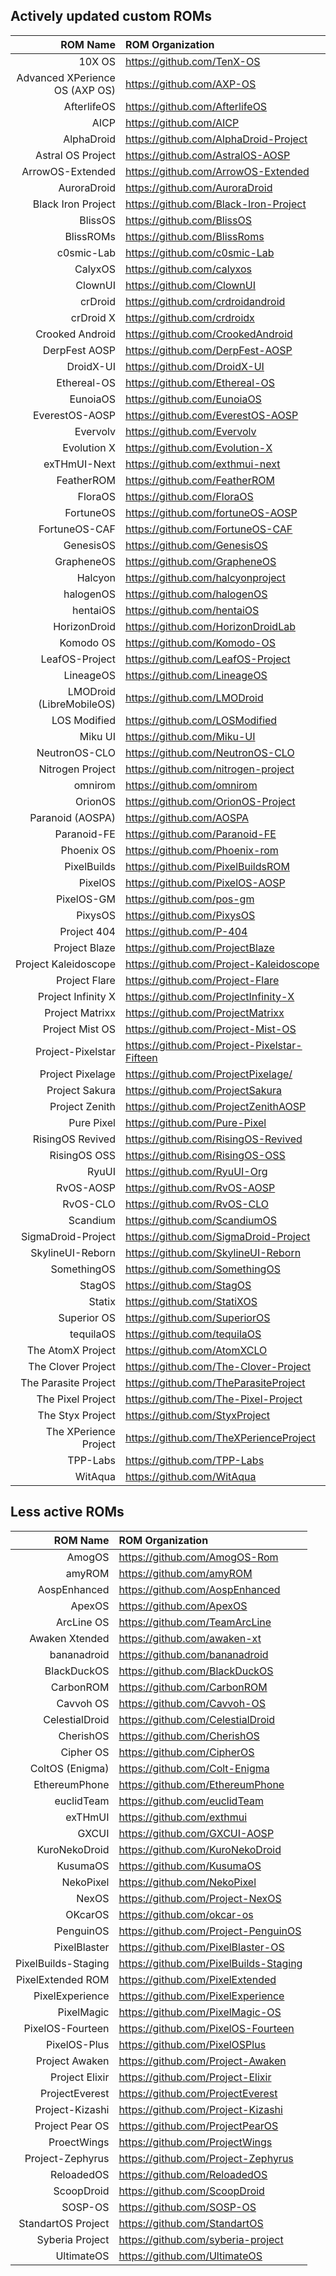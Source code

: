## Actively updated custom ROMs
ROM Name | ROM Organization
-------:|:-------------------------
10X OS  | https://github.com/TenX-OS
Advanced XPerience OS (AXP OS)  | https://github.com/AXP-OS
AfterlifeOS  | https://github.com/AfterlifeOS
AICP  | https://github.com/AICP
AlphaDroid  | https://github.com/AlphaDroid-Project
Astral OS Project | https://github.com/AstralOS-AOSP
ArrowOS-Extended  | https://github.com/ArrowOS-Extended
AuroraDroid  | https://github.com/AuroraDroid
Black Iron Project  | https://github.com/Black-Iron-Project
BlissOS  | https://github.com/BlissOS
BlissROMs  | https://github.com/BlissRoms
c0smic-Lab | https://github.com/c0smic-Lab
CalyxOS  | https://github.com/calyxos
ClownUI  | https://github.com/ClownUI
crDroid  | https://github.com/crdroidandroid
crDroid X  | https://github.com/crdroidx
Crooked Android | https://github.com/CrookedAndroid
DerpFest AOSP  | https://github.com/DerpFest-AOSP
DroidX-UI  | https://github.com/DroidX-UI
Ethereal-OS  | https://github.com/Ethereal-OS
EunoiaOS  | https://github.com/EunoiaOS
EverestOS-AOSP | https://github.com/EverestOS-AOSP
Evervolv  | https://github.com/Evervolv
Evolution X  | https://github.com/Evolution-X
exTHmUI-Next  | https://github.com/exthmui-next
FeatherROM | https://github.com/FeatherROM
FloraOS | https://github.com/FloraOS
FortuneOS  | https://github.com/fortuneOS-AOSP
FortuneOS-CAF | https://github.com/FortuneOS-CAF
GenesisOS  | https://github.com/GenesisOS
GrapheneOS  | https://github.com/GrapheneOS
Halcyon  | https://github.com/halcyonproject
halogenOS  | https://github.com/halogenOS
hentaiOS  | https://github.com/hentaiOS
HorizonDroid  | https://github.com/HorizonDroidLab
Komodo OS | https://github.com/Komodo-OS
LeafOS-Project  | https://github.com/LeafOS-Project
LineageOS  | https://github.com/LineageOS
LMODroid (LibreMobileOS)  | https://github.com/LMODroid
LOS Modified  | https://github.com/LOSModified
Miku UI  | https://github.com/Miku-UI
NeutronOS-CLO  | https://github.com/NeutronOS-CLO
Nitrogen Project  | https://github.com/nitrogen-project
omnirom  | https://github.com/omnirom
OrionOS  | https://github.com/OrionOS-Project
Paranoid (AOSPA)  | https://github.com/AOSPA
Paranoid-FE | https://github.com/Paranoid-FE
Phoenix OS | https://github.com/Phoenix-rom
PixelBuilds  | https://github.com/PixelBuildsROM
PixelOS  | https://github.com/PixelOS-AOSP
PixelOS-GM  | https://github.com/pos-gm
PixysOS  | https://github.com/PixysOS
Project 404  | https://github.com/P-404
Project Blaze  | https://github.com/ProjectBlaze
Project Kaleidoscope | https://github.com/Project-Kaleidoscope
Project Flare | https://github.com/Project-Flare
Project Infinity X  | https://github.com/ProjectInfinity-X
Project Matrixx  | https://github.com/ProjectMatrixx
Project Mist OS  | https://github.com/Project-Mist-OS
Project-Pixelstar | https://github.com/Project-Pixelstar-Fifteen
Project Pixelage | https://github.com/ProjectPixelage/
Project Sakura  | https://github.com/ProjectSakura
Project Zenith  | https://github.com/ProjectZenithAOSP
Pure Pixel | https://github.com/Pure-Pixel
RisingOS Revived  | https://github.com/RisingOS-Revived
RisingOS OSS | https://github.com/RisingOS-OSS
RyuUI | https://github.com/RyuUI-Org
RvOS-AOSP | https://github.com/RvOS-AOSP
RvOS-CLO | https://github.com/RvOS-CLO
Scandium  | https://github.com/ScandiumOS
SigmaDroid-Project  | https://github.com/SigmaDroid-Project
SkylineUI-Reborn  | https://github.com/SkylineUI-Reborn
SomethingOS  | https://github.com/SomethingOS
StagOS  | https://github.com/StagOS
Statix  | https://github.com/StatiXOS
Superior OS  | https://github.com/SuperiorOS
tequilaOS  | https://github.com/tequilaOS
The AtomX Project | https://github.com/AtomXCLO
The Clover Project | https://github.com/The-Clover-Project
The Parasite Project  | https://github.com/TheParasiteProject
The Pixel Project  |https://github.com/The-Pixel-Project
The Styx Project  | https://github.com/StyxProject
The XPerience Project  | https://github.com/TheXPerienceProject
TPP-Labs | https://github.com/TPP-Labs
WitAqua | https://github.com/WitAqua

## Less active ROMs
ROM Name | ROM Organization
-------:|:-------------------------
AmogOS  | https://github.com/AmogOS-Rom
amyROM  | https://github.com/amyROM
AospEnhanced  | https://github.com/AospEnhanced
ApexOS  | https://github.com/ApexOS
ArcLine OS  | https://github.com/TeamArcLine
Awaken Xtended  | https://github.com/awaken-xt
bananadroid  | https://github.com/bananadroid
BlackDuckOS | https://github.com/BlackDuckOS
CarbonROM  | https://github.com/CarbonROM
Cavvoh OS | https://github.com/Cavvoh-OS
CelestialDroid  | https://github.com/CelestialDroid
CherishOS  | https://github.com/CherishOS
Cipher OS  | https://github.com/CipherOS
ColtOS (Enigma)  | https://github.com/Colt-Enigma
EthereumPhone  | https://github.com/EthereumPhone
euclidTeam  | https://github.com/euclidTeam
exTHmUI  | https://github.com/exthmui
GXCUI  | https://github.com/GXCUI-AOSP
KuroNekoDroid  | https://github.com/KuroNekoDroid
KusumaOS  | https://github.com/KusumaOS
NekoPixel  | https://github.com/NekoPixel
NexOS | https://github.com/Project-NexOS
OKcarOS  | https://github.com/okcar-os
PenguinOS  | https://github.com/Project-PenguinOS
PixelBlaster  | https://github.com/PixelBlaster-OS
PixelBuilds-Staging  | https://github.com/PixelBuilds-Staging
PixelExtended ROM  | https://github.com/PixelExtended
PixelExperience  | https://github.com/PixelExperience
PixelMagic  | https://github.com/PixelMagic-OS
PixelOS-Fourteen  | https://github.com/PixelOS-Fourteen
PixelOS-Plus  | https://github.com/PixelOSPlus
Project Awaken  | https://github.com/Project-Awaken
Project Elixir  | https://github.com/Project-Elixir
ProjectEverest  | https://github.com/ProjectEverest
Project-Kizashi  | https://github.com/Project-Kizashi
Project Pear OS  | https://github.com/ProjectPearOS
ProectWings  | https://github.com/ProjectWings
Project-Zephyrus  | https://github.com/Project-Zephyrus
ReloadedOS  | https://github.com/ReloadedOS
ScoopDroid  | https://github.com/ScoopDroid
SOSP-OS  | https://github.com/SOSP-OS
StandartOS Project  | https://github.com/StandartOS
Syberia Project  | https://github.com/syberia-project
UltimateOS  | https://github.com/UltimateOS
